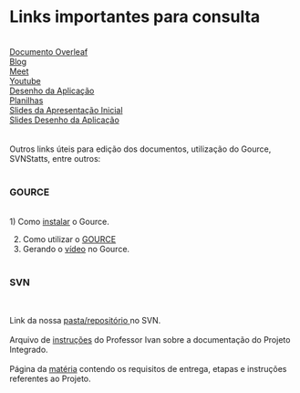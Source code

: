 

<h1> Links importantes para consulta </h1>
<br>
<a href="https://pt.overleaf.com/project/630114456c0f22ebac52b12b"> Documento Overleaf </a>
<br>
<a href="https://equipe-rocket-ifsp.blogspot.com/"> Blog </a>
<br>
<a href="https://meet.google.com/fzp-azka-jun"> Meet </a>
<br>
<a href="https://www.youtube.com/channel/UCMP3up0oOexvEaTBxGE5Kpw"> Youtube</a>
<br>
<a href="https://docs.google.com/document/d/1e4BfdXGu24gSN8ym4UDXNAJSzklKkpXQFBdZRxRQCwo/edit?usp=drivesdk"> Desenho da Aplicação </a>
<br>
<a href="https://docs.google.com/spreadsheets/d/1SeCS2NJ72VIda-5KJV8JeAj_BR9An-ggKjX60_iicn0/edit?usp=drivesdk"> Planilhas</a>
<br>
<a href="https://pt.overleaf.com/1126636833rfwkjqvbkgrf"> Slides da Apresentação Inicial</a>
<br>
<a href="https://pt.overleaf.com/4156828685fvxrfvvkpcyd"> Slides Desenho da Aplicação</a>
<br>
<br> <br>
Outros links úteis para edição dos documentos, utilização do Gource, SVNStatts, entre outros:<br>
<br>
<h3> GOURCE </h3> <br>
1) Como <a href="https://blog.dyegomaas.com.br/posts/artigo-como-visualizar-desenvolvimento-com-gource/#:~:text=Para%20instalar%2C%20voc%C3%AA%20pode%20baixar,seu%20gerenciador%20de%20pacote%20favorito."> instalar</a> o Gource. <br>

2) Como utilizar o <a href="https://aneisiata.blogspot.com/2019/04/gource.html">GOURCE</a> <br>
3) Gerando o <a href="https://conexaoif.blogspot.com/2015/03/gerando-o-video-do-gource.html"> vídeo</a> no Gource.
<br> <br>
 
 <h3>SVN</h3><br>
 
 Link da nossa <a href="https://svn.spo.ifsp.edu.br/svn/a6pgp/S202202-PI-NOT/Rocket/"> pasta/repositório </a> no SVN.
<br> <br>
Arquivo de <a href="https://svn.spo.ifsp.edu.br/svn/a6pgp/0-LEIA_ME.txt"> instruções</a> do Professor Ivan sobre a documentação do Projeto Integrado.
<br>
<br>
Página da <a href="https://dicas.ivanfm.com/aulas/pi1a5.html"> matéria</a> contendo os requisitos de entrega, etapas e instruções referentes ao Projeto.
